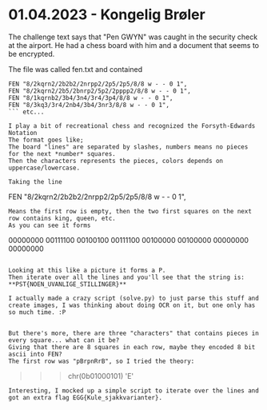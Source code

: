 # 01.04.2023 - Kongelig Brøler
The challenge text says that "Pen GWYN" was caught in the security check at the airport. He had a chess board with him and a document that seems to be encrypted.

The file was called fen.txt and contained
```
FEN "8/2kqrn2/2b2b2/2nrpp2/2p5/2p5/8/8 w - - 0 1",
FEN "8/2kqrn2/2b5/2bnrp2/5p2/2pppp2/8/8 w - - 0 1",
FEN "8/1kqrnb2/3b4/3n4/3r4/3p4/8/8 w - - 0 1",
FEN "8/3kq3/3r4/2nb4/3b4/3nr3/8/8 w - - 0 1",
``` etc...

I play a bit of recreational chess and recognized the Forsyth-Edwards Notation
The format goes like;
The board "lines" are separated by slashes, numbers means no pieces for the next *number* squares.
Then the characters represents the pieces, colors depends on uppercase/lowercase.

Taking the line
```
FEN "8/2kqrn2/2b2b2/2nrpp2/2p5/2p5/8/8 w - - 0 1",
```
Means the first row is empty, then the two first squares on the next row contains king, queen, etc.
As you can see it forms

```
00000000
00111100
00100100
00111100
00100000
00100000
00000000
00000000
```

Looking at this like a picture it forms a P.
Then iterate over all the lines and you'll see that the string is:
**PST{NOEN_UVANLIGE_STILLINGER}**

I actually made a crazy script (solve.py) to just parse this stuff and create images, I was thinking about doing OCR on it, but one only has so much time. :P


But there's more, there are three "characters" that contains pieces in every square... what can it be?
Giving that there are 8 squares in each row, maybe they encoded 8 bit ascii into FEN?
The first row was "pBrpnRrB", so I tried the theory:
```
>>> chr(0b01000101)
'E'
```
Interesting, I mocked up a simple script to iterate over the lines and got an extra flag EGG{Kule_sjakkvarianter}.
